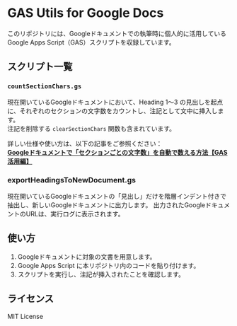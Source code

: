 # GAS Utils for Google Docs

このリポジトリには、Googleドキュメントでの執筆時に個人的に活用している Google Apps Script（GAS）スクリプトを収録しています。

## スクリプト一覧

### `countSectionChars.gs`

現在開いているGoogleドキュメントにおいて、Heading 1～3 の見出しを起点に、それぞれのセクションの文字数をカウントし、注記として文中に挿入します。  
注記を削除する `clearSectionChars` 関数も含まれています。

詳しい仕様や使い方は、以下の記事をご参照ください：  
[**Googleドキュメントで「セクションごとの文字数」を自動で数える方法【GAS活用編】**](https://akademeia.info/?p=42130)

### exportHeadingsToNewDocument.gs

現在開いているGoogleドキュメントの「見出し」だけを階層インデント付きで抽出し、新しいGoogleドキュメントに出力します。
出力されたGoogleドキュメントのURLは、実行ログに表示されます。

## 使い方

1. Googleドキュメントに対象の文書を用意します。
2. Google Apps Script に本リポジトリ内のコードを貼り付けます。
3. スクリプトを実行し、注記が挿入されたことを確認します。

## ライセンス

MIT License
